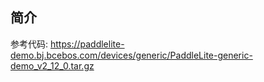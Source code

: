 
## 简介
参考代码: https://paddlelite-demo.bj.bcebos.com/devices/generic/PaddleLite-generic-demo_v2_12_0.tar.gz


